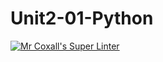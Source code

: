# Unit2-01-Python
[![Mr Coxall's Super Linter](https://github.com/ICS3U-C-Programming-TonyT/Unit2-01-Python/workflows/Mr%20Coxall's%20Super%20Linter/badge.svg)](https://github.com/ICS3U-C-Programming-TonyT/Unit2-01-Python/actions/)
